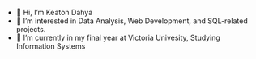 - 👋 Hi, I’m Keaton Dahya
- 👀 I’m interested in Data Analysis, Web Development, and SQL-related projects. 
- 🌱 I’m currently in my final year at Victoria Univesity, Studying Information Systems



<!---
KeatonDahya/KeatonDahya is a ✨ special ✨ repository because its `README.md` (this file) appears on your GitHub profile.
You can click the Preview link to take a look at your changes.
--->
